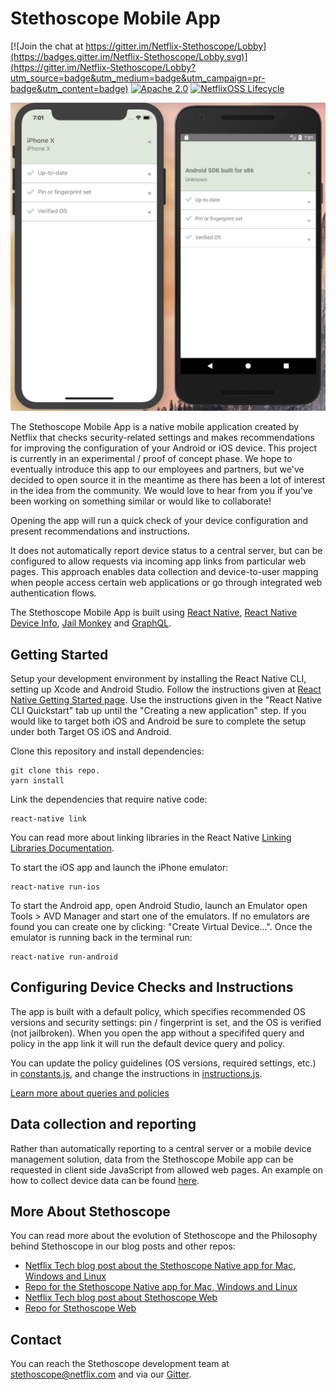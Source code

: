 # Stethoscope Mobile App

[![Join the chat at https://gitter.im/Netflix-Stethoscope/Lobby](https://badges.gitter.im/Netflix-Stethoscope/Lobby.svg)](https://gitter.im/Netflix-Stethoscope/Lobby?utm_source=badge&utm_medium=badge&utm_campaign=pr-badge&utm_content=badge) [![Apache 2.0](https://img.shields.io/github/license/Netflix/stethoscope.svg)](http://www.apache.org/licenses/LICENSE-2.0) [![NetflixOSS Lifecycle](https://img.shields.io/osslifecycle/Netflix-Skunkworks/stethoscope-app.svg)]()

<center>
<img src="docs/screenshot.png" alt="Stethoscope Mobile App screenshot" width="600">
</center>

The Stethoscope Mobile App is a native mobile application created by Netflix that checks security-related settings and makes recommendations for improving the configuration of your Android or iOS device. This project is currently in an experimental / proof of concept phase. We hope to eventually introduce this app to our employees and partners, but we've decided to open source it in the meantime as there has been a lot of interest in the idea from the community. We would love to hear from you if you've been working on something similar or would like to collaborate!

Opening the app will run a quick check of your device configuration and present recommendations and instructions.

It does not automatically report device status to a central server, but can be configured to allow requests via incoming app links from particular web pages. This approach enables data collection and device-to-user mapping when people access certain web applications or go through integrated web authentication flows.

The Stethoscope Mobile App is built using [React Native](https://facebook.github.io/react-native/), [React Native Device Info](https://github.com/react-native-community/react-native-device-info), [Jail Monkey](https://www.npmjs.com/package/jail-monkey) and [GraphQL](https://graphql.org/).

Getting Started
---------------

Setup your development environment by installing the React Native CLI, setting up Xcode and Android Studio. Follow the instructions given at [React Native Getting Started page](https://facebook.github.io/react-native/docs/getting-started.html). Use the instructions given in the "React Native CLI Quickstart" tab up until the "Creating a new application" step. If you would like to target both iOS and Android be sure to complete the setup under both Target OS iOS and Android. 

Clone this repository and install dependencies: 
```
git clone this repo. 
yarn install
```

Link the dependencies that require native code: 
```
react-native link
```
You can read more about linking libraries in the React Native [Linking Libraries Documentation](https://facebook.github.io/react-native/docs/linking-libraries-ios).

To start the iOS app and launch the iPhone emulator: 
```
react-native run-ios
```

To start the Android app, open Android Studio, launch an Emulator open Tools > AVD Manager and start one of the emulators. If no emulators are found you can create one by clicking: "Create Virtual Device...". Once the emulator is running back in the terminal run: 
```
react-native run-android
```

Configuring Device Checks and Instructions
-------------------------------------------

The app is built with a default policy, which specifies recommended OS versions and security settings: pin / fingerprint is set, and the OS is verified (not jailbroken). When you open the app without a specififed query and policy in the app link it will run the default device query and policy. 

You can update the policy guidelines (OS versions, required settings, etc.) in [constants.js](constants.js), and change the instructions in [instructions.js](instructions.js).

[Learn more about queries and policies](docs/QUERIES_AND_POLICIES.md)

Data collection and reporting
-----------------------------

Rather than automatically reporting to a central server or a mobile device management solution, data from the Stethoscope Mobile app can be requested in client side JavaScript from allowed web pages. An example on how to collect device data can be found [here](docs/DEVICE_COLLECTION.md).

More About Stethoscope
----------------------

You can read more about the evolution of Stethoscope and the Philosophy behind Stethoscope in our blog posts and other repos: 

* [Netflix Tech blog post about the Stethoscope Native app for Mac, Windows and Linux](https://medium.com/netflix-techblog/the-new-netflix-stethoscope-native-app-f4e1d38aafcd)
* [Repo for the Stethoscope Native app for Mac, Windows and Linux](https://github.com/Netflix-Skunkworks/stethoscope-app)
* [Netflix Tech blog post about Stethoscope Web](https://medium.com/netflix-techblog/introducing-netflix-stethoscope-5f3c392368e3) 
* [Repo for Stethoscope Web](https://github.com/Netflix-Skunkworks/stethoscope)

Contact
-------

You can reach the Stethoscope development team at [stethoscope@netflix.com](mailto:stethoscope@netflix.com) and via our [Gitter](https://gitter.im/Netflix-Stethoscope/Lobby).
